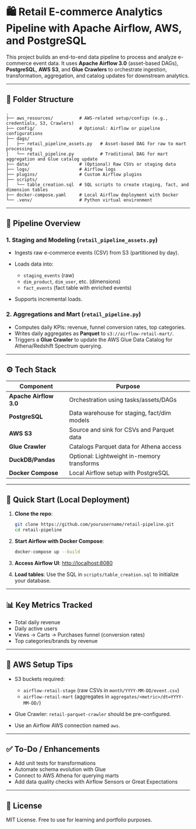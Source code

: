

# 🛍️ Retail E-commerce Analytics Pipeline with Apache Airflow, AWS, and PostgreSQL

This project builds an end-to-end data pipeline to process and analyze e-commerce event data. It uses **Apache Airflow 3.0** (asset-based DAGs), **PostgreSQL**, **AWS S3**, and **Glue Crawlers** to orchestrate ingestion, transformation, aggregation, and catalog updates for downstream analytics.

---

## 📁 Folder Structure

```
.
├── aws_resources/          # AWS-related setup/configs (e.g., credentials, S3, Crawlers)
├── config/                 # Optional: Airflow or pipeline configurations
├── dags/
│   ├── retail_pipeline_assets.py   # Asset-based DAG for raw to mart processing
│   └── retail_pipeline.py          # Traditional DAG for mart aggregation and Glue catalog update
├── data/                   # (Optional) Raw CSVs or staging data
├── logs/                   # Airflow logs
├── plugins/                # Custom Airflow plugins
├── scripts/
│   └── table_creation.sql  # SQL scripts to create staging, fact, and dimension tables
├── docker-compose.yaml     # Local Airflow deployment with Docker
└── .venv/                  # Python virtual environment
```

---

## 📌 Pipeline Overview

### 1. **Staging and Modeling (`retail_pipeline_assets.py`)**

* Ingests raw e-commerce events (CSV) from S3 (partitioned by day).
* Loads data into:

  * `staging_events` (raw)
  * `dim_product`, `dim_user`, etc. (dimensions)
  * `fact_events` (fact table with enriched events)
* Supports incremental loads.

### 2. **Aggregations and Mart (`retail_pipeline.py`)**

* Computes daily KPIs: revenue, funnel conversion rates, top categories.
* Writes daily aggregates as **Parquet** to `s3://airflow-retail-mart/`.
* Triggers a **Glue Crawler** to update the AWS Glue Data Catalog for Athena/Redshift Spectrum querying.

---

## ⚙️ Tech Stack

| Component              | Purpose                                     |
| ---------------------- | ------------------------------------------- |
| **Apache Airflow 3.0** | Orchestration using tasks/assets/DAGs       |
| **PostgreSQL**         | Data warehouse for staging, fact/dim models |
| **AWS S3**             | Source and sink for CSVs and Parquet data   |
| **Glue Crawler**       | Catalogs Parquet data for Athena access     |
| **DuckDB/Pandas**      | Optional: Lightweight in-memory transforms  |
| **Docker Compose**     | Local Airflow setup with PostgreSQL         |

---

## 🚀 Quick Start (Local Deployment)

1. **Clone the repo**:

   ```bash
   git clone https://github.com/yourusername/retail-pipeline.git
   cd retail-pipeline
   ```

2. **Start Airflow with Docker Compose**:

   ```bash
   docker-compose up --build
   ```

3. **Access Airflow UI**:
   [http://localhost:8080](http://localhost:8080)

4. **Load tables**:
   Use the SQL in `scripts/table_creation.sql` to initialize your database.

---

## 📊 Key Metrics Tracked

* Total daily revenue
* Daily active users
* Views → Carts → Purchases funnel (conversion rates)
* Top categories/brands by revenue

---

## 🔐 AWS Setup Tips

* S3 buckets required:

  * `airflow-retail-stage` (raw CSVs in `month/YYYY-MM-DD/event.csv`)
  * `airflow-retail-mart` (aggregates in `aggregates/<metric>/dt=YYYY-MM-DD/`)
* Glue Crawler: `retail-parquet-crawler` should be pre-configured.
* Use an Airflow AWS connection named `aws`.

---

## ✅ To-Do / Enhancements

* Add unit tests for transformations
* Automate schema evolution with Glue
* Connect to AWS Athena for querying marts
* Add data quality checks with Airflow Sensors or Great Expectations

---

## 📄 License

MIT License. Free to use for learning and portfolio purposes.